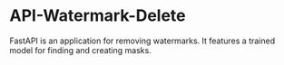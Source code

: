 # API-Watermark-Delete
FastAPI is an application for removing watermarks. It features a trained model for finding and creating masks.
